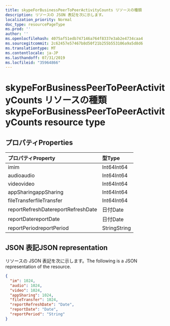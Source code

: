 ```yaml
---
title: skypeForBusinessPeerToPeerActivityCounts リソースの種類
description: リソースの JSON 表記を次に示します。
localization_priority: Normal
doc_type: resourcePageType
ms.prod: ''
author: ''
ms.openlocfilehash: 4075af51edb747146a764f8337e3ab2e4734caa4
ms.sourcegitcommit: 2c62457e57467b8d50f21b255b553106a9a5d8d6
ms.translationtype: MT
ms.contentlocale: ja-JP
ms.lasthandoff: 07/31/2019
ms.locfileid: "35964866"
---
```

# <a name="skypeforbusinesspeertopeeractivitycounts-resource-type"></a><span data-ttu-id="0b00e-103">skypeForBusinessPeerToPeerActivityCounts リソースの種類</span><span class="sxs-lookup"><span data-stu-id="0b00e-103">skypeForBusinessPeerToPeerActivityCounts resource type</span></span>

## <a name="properties"></a><span data-ttu-id="0b00e-104">プロパティ</span><span class="sxs-lookup"><span data-stu-id="0b00e-104">Properties</span></span>

| <span data-ttu-id="0b00e-105">プロパティ</span><span class="sxs-lookup"><span data-stu-id="0b00e-105">Property</span></span>          | <span data-ttu-id="0b00e-106">型</span><span class="sxs-lookup"><span data-stu-id="0b00e-106">Type</span></span>   |
| :---------------- | :----- |
| <span data-ttu-id="0b00e-107">im</span><span class="sxs-lookup"><span data-stu-id="0b00e-107">im</span></span>                | <span data-ttu-id="0b00e-108">Int64</span><span class="sxs-lookup"><span data-stu-id="0b00e-108">Int64</span></span>  |
| <span data-ttu-id="0b00e-109">audio</span><span class="sxs-lookup"><span data-stu-id="0b00e-109">audio</span></span>             | <span data-ttu-id="0b00e-110">Int64</span><span class="sxs-lookup"><span data-stu-id="0b00e-110">Int64</span></span>  |
| <span data-ttu-id="0b00e-111">video</span><span class="sxs-lookup"><span data-stu-id="0b00e-111">video</span></span>             | <span data-ttu-id="0b00e-112">Int64</span><span class="sxs-lookup"><span data-stu-id="0b00e-112">Int64</span></span>  |
| <span data-ttu-id="0b00e-113">appSharing</span><span class="sxs-lookup"><span data-stu-id="0b00e-113">appSharing</span></span>        | <span data-ttu-id="0b00e-114">Int64</span><span class="sxs-lookup"><span data-stu-id="0b00e-114">Int64</span></span>  |
| <span data-ttu-id="0b00e-115">fileTransfer</span><span class="sxs-lookup"><span data-stu-id="0b00e-115">fileTransfer</span></span>      | <span data-ttu-id="0b00e-116">Int64</span><span class="sxs-lookup"><span data-stu-id="0b00e-116">Int64</span></span>  |
| <span data-ttu-id="0b00e-117">reportRefreshDate</span><span class="sxs-lookup"><span data-stu-id="0b00e-117">reportRefreshDate</span></span> | <span data-ttu-id="0b00e-118">日付</span><span class="sxs-lookup"><span data-stu-id="0b00e-118">Date</span></span>   |
| <span data-ttu-id="0b00e-119">reportDate</span><span class="sxs-lookup"><span data-stu-id="0b00e-119">reportDate</span></span>        | <span data-ttu-id="0b00e-120">日付</span><span class="sxs-lookup"><span data-stu-id="0b00e-120">Date</span></span>   |
| <span data-ttu-id="0b00e-121">reportPeriod</span><span class="sxs-lookup"><span data-stu-id="0b00e-121">reportPeriod</span></span>      | <span data-ttu-id="0b00e-122">String</span><span class="sxs-lookup"><span data-stu-id="0b00e-122">String</span></span> |

## <a name="json-representation"></a><span data-ttu-id="0b00e-123">JSON 表記</span><span class="sxs-lookup"><span data-stu-id="0b00e-123">JSON representation</span></span>

<span data-ttu-id="0b00e-124">リソースの JSON 表記を次に示します。</span><span class="sxs-lookup"><span data-stu-id="0b00e-124">The following is a JSON representation of the resource.</span></span>

<!-- {
  "blockType": "resource",
  "@odata.type": "microsoft.graph.skypeForBusinessPeerToPeerActivityCounts"
} -->

```json
{
  "im": 1024, 
  "audio": 1024, 
  "video": 1024, 
  "appSharing": 1024, 
  "fileTransfer": 1024, 
  "reportRefreshDate": "Date", 
  "reportDate": "Date", 
  "reportPeriod": "String"
}
```
